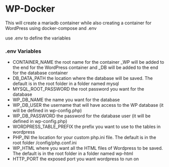 # WP-Docker
This will create a mariadb container while also creating a container for WordPress using docker-compose and .env

use .env to define the variables
### .env Variables
- CONTAINER_NAME the root name for the container _WP will be added to the end for the WordPress container and _DB will be added to the end for the database container
- DB_DATA_PATH the location where the database will be saved. The default is in the root folder in a folder named mysql
- MYSQL_ROOT_PASSWORD the root password you want for the database
- WP_DB_NAME the name you want for the database
- WP_DB_USER the username that will have access to the WP database (it will be defined in wp-config.php)
- WP_DB_PASSWORD the password for the database user (it will be defined in wp-config.php)
- WORDPRESS_TABLE_PREFIX the prefix you want to use to the tables in wordpress
- PHP_INI the location for your custom php.ini file. The default is in the root folder /config/php.conf.ini
- WP_HTML where you want all the HTML files of Wordpress to be saved. The default is in the root folder in a folder named wp-html
- HTTP_PORT the exposed port you want wordpress to run on
